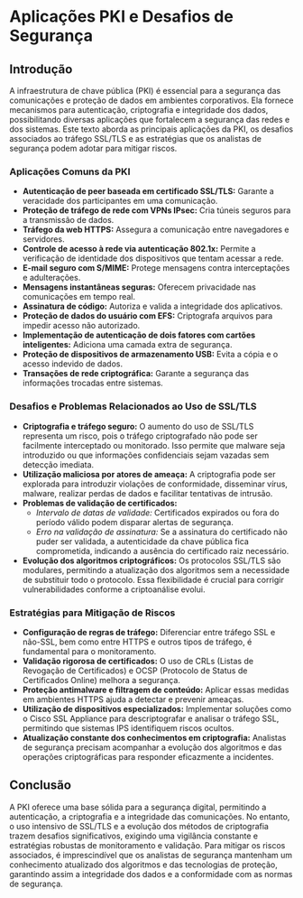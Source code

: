 # Aplicações PKI e Desafios de Segurança

## Introdução
A infraestrutura de chave pública (PKI) é essencial para a segurança das comunicações e proteção de dados em ambientes corporativos. Ela fornece mecanismos para autenticação, criptografia e integridade dos dados, possibilitando diversas aplicações que fortalecem a segurança das redes e dos sistemas. Este texto aborda as principais aplicações da PKI, os desafios associados ao tráfego SSL/TLS e as estratégias que os analistas de segurança podem adotar para mitigar riscos.

### Aplicações Comuns da PKI
- **Autenticação de peer baseada em certificado SSL/TLS:** Garante a veracidade dos participantes em uma comunicação.
- **Proteção de tráfego de rede com VPNs IPsec:** Cria túneis seguros para a transmissão de dados.
- **Tráfego da web HTTPS:** Assegura a comunicação entre navegadores e servidores.
- **Controle de acesso à rede via autenticação 802.1x:** Permite a verificação de identidade dos dispositivos que tentam acessar a rede.
- **E-mail seguro com S/MIME:** Protege mensagens contra interceptações e adulterações.
- **Mensagens instantâneas seguras:** Oferecem privacidade nas comunicações em tempo real.
- **Assinatura de código:** Autoriza e valida a integridade dos aplicativos.
- **Proteção de dados do usuário com EFS:** Criptografa arquivos para impedir acesso não autorizado.
- **Implementação de autenticação de dois fatores com cartões inteligentes:** Adiciona uma camada extra de segurança.
- **Proteção de dispositivos de armazenamento USB:** Evita a cópia e o acesso indevido de dados.
- **Transações de rede criptográfica:** Garante a segurança das informações trocadas entre sistemas.

### Desafios e Problemas Relacionados ao Uso de SSL/TLS
- **Criptografia e tráfego seguro:** O aumento do uso de SSL/TLS representa um risco, pois o tráfego criptografado não pode ser facilmente interceptado ou monitorado. Isso permite que malware seja introduzido ou que informações confidenciais sejam vazadas sem detecção imediata.
- **Utilização maliciosa por atores de ameaça:** A criptografia pode ser explorada para introduzir violações de conformidade, disseminar vírus, malware, realizar perdas de dados e facilitar tentativas de intrusão.
- **Problemas de validação de certificados:**
  - *Intervalo de datas de validade:* Certificados expirados ou fora do período válido podem disparar alertas de segurança.
  - *Erro na validação de assinatura:* Se a assinatura do certificado não puder ser validada, a autenticidade da chave pública fica comprometida, indicando a ausência do certificado raiz necessário.
- **Evolução dos algoritmos criptográficos:** Os protocolos SSL/TLS são modulares, permitindo a atualização dos algoritmos sem a necessidade de substituir todo o protocolo. Essa flexibilidade é crucial para corrigir vulnerabilidades conforme a criptoanálise evolui.

### Estratégias para Mitigação de Riscos
- **Configuração de regras de tráfego:** Diferenciar entre tráfego SSL e não-SSL, bem como entre HTTPS e outros tipos de tráfego, é fundamental para o monitoramento.
- **Validação rigorosa de certificados:** O uso de CRLs (Listas de Revogação de Certificados) e OCSP (Protocolo de Status de Certificados Online) melhora a segurança.
- **Proteção antimalware e filtragem de conteúdo:** Aplicar essas medidas em ambientes HTTPS ajuda a detectar e prevenir ameaças.
- **Utilização de dispositivos especializados:** Implementar soluções como o Cisco SSL Appliance para descriptografar e analisar o tráfego SSL, permitindo que sistemas IPS identifiquem riscos ocultos.
- **Atualização constante dos conhecimentos em criptografia:** Analistas de segurança precisam acompanhar a evolução dos algoritmos e das operações criptográficas para responder eficazmente a incidentes.

## Conclusão
A PKI oferece uma base sólida para a segurança digital, permitindo a autenticação, a criptografia e a integridade das comunicações. No entanto, o uso intensivo de SSL/TLS e a evolução dos métodos de criptografia trazem desafios significativos, exigindo uma vigilância constante e estratégias robustas de monitoramento e validação. Para mitigar os riscos associados, é imprescindível que os analistas de segurança mantenham um conhecimento atualizado dos algoritmos e das tecnologias de proteção, garantindo assim a integridade dos dados e a conformidade com as normas de segurança.